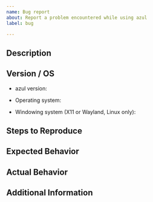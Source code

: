 ```yaml
---
name: Bug report
about: Report a problem encountered while using azul
label: bug

---
```


## Description
<!--
Please provide a detailed description of the behavior you're seeing or the behavior
you'd like to see **below** this comment.
-->

## Version / OS
<!--
Required. Please fill out the following fields.
-->

* azul version:


* Operating system:


* Windowing system (X11 or Wayland, Linux only):


## Steps to Reproduce
<!--
List the steps to reproduce your issue **below** this comment
-->


## Expected Behavior


## Actual Behavior


## Additional Information
<!--
Place any additional information, configuration, or data that might be necessary
to reproduce the issue **below** this comment.

If you have screen shots or gifs that demonstrate the issue, please include them.
-->

